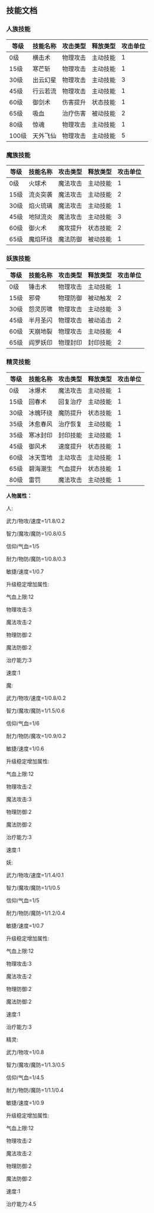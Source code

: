 ## 技能文档

### 人族技能
|等级|技能名称|攻击类型|释放类型|攻击单位|
|---|---|---|---|---|
|0级|横击术|物理攻击|主动技能|1|
|15级|寒芒斩|物理攻击|主动技能|1|
|30级|出云幻星|物理攻击|主动技能|3|
|45级|行云若流|物理攻击|主动技能|1|
|60级|御剑术|伤害提升|状态技能|1|
|65级|吸血|治疗伤害|被动技能|2|
|80级|惊魂|物理攻击|主动技能|1|
|100级|天外飞仙|物理攻击|主动技能|5|

### 魔族技能
|等级|技能名称|攻击类型|释放类型|攻击单位|
|---|---|---|---|---|
|0级|火球术|魔法攻击|主动技能|1|
|15级|流炎突袭|魔法攻击|主动技能|2|
|30级|焰火琉璃|魔法攻击|主动技能|1|
|45级|地狱流炎|魔法攻击|主动技能|3|
|60级|御火术|魔攻提升|状态技能|2|
|65级|魔焰环绕|魔法防御|被动技能|1|

### 妖族技能
|等级|技能名称|攻击类型|释放类型|攻击单位|
|---|---|---|---|---|
|0级|锤击术|物理攻击|主动技能|1|
|15级|邪骨|物理防御|被动触发|2|
|30级|怨灵厉啸|物理攻击|主动技能|3|
|45级|半月圣闪|物理攻击|被动追击|2|
|60级|天崩地裂|物理攻击|主动技能|4|
|65级|阎罗妖印|物理封印|封印技能|2|

### 精灵技能
|等级|技能名称|攻击类型|释放类型|攻击单位|
|---|---|---|---|---|
|0级|冰爆术|魔法攻击 |主动技能|1|
|15级|回春术|回复治疗|主动技能|1|
|30级|冰魄环绕|魔防提升|状态技能|1|
|35级|沐愈春风|治疗恢复|主动技能|1|
|35级|寒冰封印|封印技能|主动技能|1|
|45级|御风术|速度提升|状态技能|1|
|60级|冰天雪地|主动攻击|主动技能|1|
|65级|碧海潮生|气血提升|状态技能|1|
|80级|雷罚|魔法攻击|主动技能|1|

**人物属性：**

人:

武力/物攻/速度=1/1.8/0.2

智力/魔攻/魔防=1/0.8/0.5

信仰/气血=1/5

耐力/物防/魔防=1/0.8/0.3

敏捷/速度=1/0.7

升级稳定增加属性:

气血上限:12

物理攻击:3

魔法攻击:2

物理防御:2

魔法防御:2

治疗能力:3

速度:1

魔:

武力/物攻/速度=1/0.8/0.2

智力/魔攻/魔防=1/1.5/0.6

信仰/气血=1/6

耐力/物防/魔攻=1/0.9/0.2

敏捷/速度=1/0.6

升级稳定增加属性:

气血上限:12

物理攻击:2

魔法攻击:3

物理防御:2

魔法防御:2

治疗能力:3

速度:1

妖:

武力/物攻/速度=1/1.4/0.1

智力/魔攻/魔防=1/1/0.5

信仰/气血=1/5

耐力/物防/魔防=1/1.2/0.4

敏捷/速度=1/0.7

升级稳定增加属性:

气血上限:12

物理攻击:3

魔法攻击:2

物理防御:2

魔法防御:2

速度:1

治疗能力:3

精灵:

武力/物攻=1/0.8

智力/魔攻/魔防=1/1.3/0.5

信仰/气血=1/4.5

耐力/物防/魔防=1/1.1/0.4

敏捷/速度=1/0.9

升级稳定增加属性:

气血上限:12

物理攻击:2

魔法攻击:2

物理防御:2

魔法防御:2

速度:1

治疗能力:4.5



